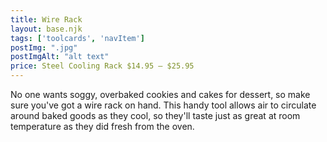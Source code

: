 ```yaml
---
title: Wire Rack
layout: base.njk
tags: ['toolcards', 'navItem']
postImg: ".jpg"
postImgAlt: "alt text"
price: Steel Cooling Rack $14.95 – $25.95
---
```


No one wants soggy, overbaked cookies and cakes for dessert, so make sure you've got a wire rack on hand. This handy tool allows air to circulate around baked goods as they cool, so they'll taste just as great at room temperature as they did fresh from the oven.
